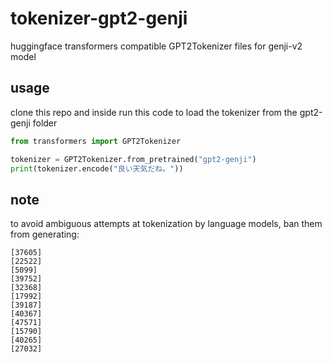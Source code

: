 # tokenizer-gpt2-genji
huggingface transformers compatible GPT2Tokenizer files for genji-v2 model

## usage

clone this repo and inside run this code to load the tokenizer from the gpt2-genji folder

```python
from transformers import GPT2Tokenizer

tokenizer = GPT2Tokenizer.from_pretrained("gpt2-genji")
print(tokenizer.encode("良い天気だね。"))
```

## note

to avoid ambiguous attempts at tokenization by language models, ban them from generating:

```
[37605]
[22522]
[5099]
[39752]
[32368]
[17992]
[39187]
[40367]
[47571]
[15790] 
[40265]
[27032]
```
